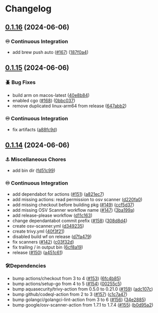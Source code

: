 # Changelog

## [0.1.16](https://github.com/prgres/clickup-tui/compare/v0.1.15...v0.1.16) (2024-06-06)


### ♾️ Continuous Integration

* add brew push auto ([#167](https://github.com/prgres/clickup-tui/issues/167)) ([187f0a4](https://github.com/prgres/clickup-tui/commit/187f0a4a76bb94926bbf760987fc7dcb237d8c6b))

## [0.1.15](https://github.com/prgres/clickup-tui/compare/v0.1.14...v0.1.15) (2024-06-06)


### 🪲 Bug Fixes

* build arm on macos-latest ([40e8b84](https://github.com/prgres/clickup-tui/commit/40e8b84b697644af29ba76820614a63ace88f9b3))
* enabled cgo ([#168](https://github.com/prgres/clickup-tui/issues/168)) ([0bbc037](https://github.com/prgres/clickup-tui/commit/0bbc037c982a98a5caf5ae5b48c7520e4e3def40))
* remove duplicated linux-arm64 from release ([647abb2](https://github.com/prgres/clickup-tui/commit/647abb2ce29dff9df591feb4459cca631a036e65))


### ♾️ Continuous Integration

* fix artifacts ([a88fc9d](https://github.com/prgres/clickup-tui/commit/a88fc9dd0ca74f95877d0f2d6559073be86a4f5b))

## [0.1.14](https://github.com/prgres/clickup-tui/compare/0.1.13...v0.1.14) (2024-06-06)


### ⚓ Miscellaneous Chores

* add bin dir ([fd51c99](https://github.com/prgres/clickup-tui/commit/fd51c990ea5b75f41722600ab26230716af57824))


### ♾️ Continuous Integration

* add dependabot for actions ([#151](https://github.com/prgres/clickup-tui/issues/151)) ([a821ec7](https://github.com/prgres/clickup-tui/commit/a821ec757a5dd7875ed605aa4f48e59a16449551))
* add missing actions: read permission to osv scanner ([d220fa0](https://github.com/prgres/clickup-tui/commit/d220fa03c9ec34ea73318246449a1d1d02d45689))
* add missing checkout before building pkg ([#149](https://github.com/prgres/clickup-tui/issues/149)) ([ccf5d37](https://github.com/prgres/clickup-tui/commit/ccf5d37317bf7ffaeb5ac460c83cbed75d5be51a))
* add missing OSV Scanner workflow name ([#147](https://github.com/prgres/clickup-tui/issues/147)) ([3ba199a](https://github.com/prgres/clickup-tui/commit/3ba199aa912e81d59fe2ad22272a84b1fbcd63e5))
* add release-please workflow ([d11c163](https://github.com/prgres/clickup-tui/commit/d11c163e42835789ac965dc83629e626749f0c2d))
* change dependantabot commit prefix ([#158](https://github.com/prgres/clickup-tui/issues/158)) ([308d8d4](https://github.com/prgres/clickup-tui/commit/308d8d48eb04adcb01a94ed680778a743328f769))
* create osv-scanner.yml ([d349235](https://github.com/prgres/clickup-tui/commit/d3492356cc91cbebe0c8dc1de4993395d3e9a39a))
* create trivy.yml ([40f3f21](https://github.com/prgres/clickup-tui/commit/40f3f21f3271b56fdc652f0cb99ad393cc088a66))
* disabled build wf on release ([d7fa479](https://github.com/prgres/clickup-tui/commit/d7fa4795583e22d265b38295fc966e6369d4f9d6))
* fix scanners ([#142](https://github.com/prgres/clickup-tui/issues/142)) ([c03f32d](https://github.com/prgres/clickup-tui/commit/c03f32d799d9ef44dc6de95f983015483bb6f9cd))
* fix trailing / in output bin ([6cf8a19](https://github.com/prgres/clickup-tui/commit/6cf8a19a06e0742cb667c2e0eef4b67c33db2e3e))
* release ([#150](https://github.com/prgres/clickup-tui/issues/150)) ([a451c61](https://github.com/prgres/clickup-tui/commit/a451c6113b1dafd2f3e15a3b4432c1fb1b1cbac7))


### 🛠️Dependencies

* bump actions/checkout from 3 to 4 ([#153](https://github.com/prgres/clickup-tui/issues/153)) ([6fc4b85](https://github.com/prgres/clickup-tui/commit/6fc4b8578e555179dacc8374d8f968f73ee65163))
* bump actions/setup-go from 4 to 5 ([#154](https://github.com/prgres/clickup-tui/issues/154)) ([00255c5](https://github.com/prgres/clickup-tui/commit/00255c5a69c516039ef839dba43a6213b549ffb1))
* bump aquasecurity/trivy-action from 0.5.0 to 0.21.0 ([#159](https://github.com/prgres/clickup-tui/issues/159)) ([adc107c](https://github.com/prgres/clickup-tui/commit/adc107ce347a5e94811b81b1411fa7fd1940846f))
* bump github/codeql-action from 2 to 3 ([#157](https://github.com/prgres/clickup-tui/issues/157)) ([c1c7a47](https://github.com/prgres/clickup-tui/commit/c1c7a477ddd5b22b96b8e20ba0c5fab54e76d211))
* bump golangci/golangci-lint-action from 3 to 6 ([#156](https://github.com/prgres/clickup-tui/issues/156)) ([34e2885](https://github.com/prgres/clickup-tui/commit/34e28853c618380fae8b07b9d97c38daa3f66d71))
* bump google/osv-scanner-action from 1.7.1 to 1.7.4 ([#155](https://github.com/prgres/clickup-tui/issues/155)) ([b0d95a2](https://github.com/prgres/clickup-tui/commit/b0d95a2baeb3f49f0065b801985725ee477b9d91))
